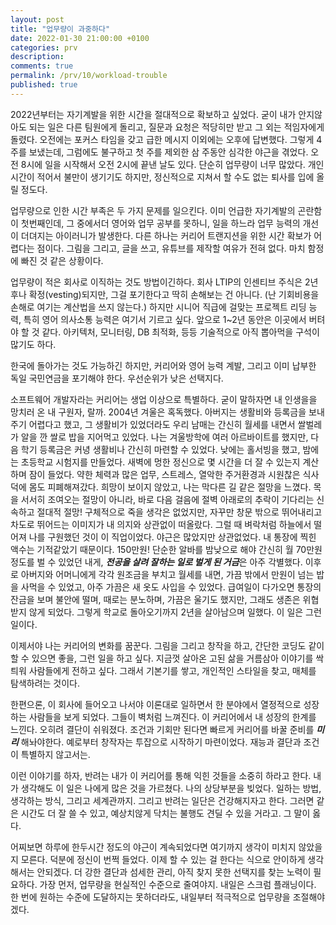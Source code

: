 ```yaml
---
layout: post
title: "업무량이 과중하다"
date: 2022-01-30 21:00:00 +0100
categories: prv
description: 
comments: true
permalink: /prv/10/workload-trouble
published: true
---
```


2022년부터는 자기계발을 위한 시간을 절대적으로 확보하고 싶었다. 굳이 내가 안지않아도 되는 일은 다른 팀원에게 돌리고, 질문과 요청은 적당히만 받고 그 외는 적임자에게 돌렸다. 오전에는 포커스 타임을 갖고 급한 메시지 이외에는 오후에 답변했다. 그렇게 4주를 보냈는데, 그럼에도 불구하고 첫 주를 제외한 삼 주동안 심각한 야근을 겪었다. 오전 8시에 일을 시작해서 오전 2시에 끝낸 날도 있다. 단순히 업무량이 너무 많았다. 개인 시간이 적어서 불만이 생기기도 하지만, 정신적으로 지쳐서 할 수도 없는 퇴사를 입에 올릴 정도다.

업무량으로 인한 시간 부족은 두 가지 문제를 일으킨다. 이미 언급한 자기계발의 곤란함이 첫번째인데, 그 중에서더 영어와 업무 공부를 못하니, 일을 하느라 업무 능력의 개선이 더뎌지는 아이러니가 발생한다. 다른 하나는 커리어 트랜지션을 위한 시간 확보가 어렵다는 점이다. 그림을 그리고, 글을 쓰고, 유튜브를 제작할 여유가 전혀 없다. 마치 함정에 빠진 것 같은 상황이다.

업무량이 적은 회사로 이직하는 것도 방법이긴하다. 회사 LTIP의 인센티브 주식은 2년 후나 확정(vesting)되지만, 그걸 포기한다고 딱히 손해보는 건 아니다. (난 기회비용을 손해로 여기는 계산법을 쓰지 않는다.) 하지만 시니어 직급에 걸맞는 프로젝트 리딩 능력, 특히 영어 의사소통 능력은 여기서 기르고 싶다. 앞으로 1~2년 동안은 이곳에서 버텨야 할 것 같다. 아키텍처, 모니터링, DB 최적화, 등등 기술적으로 아직 뽑아먹을 구석이 많기도 하다.

한국에 돌아가는 것도 가능하긴 하지만, 커리어와 영어 능력 계발, 그리고 이미 납부한 독일 국민연금을 포기해야 한다. 우선순위가 낮은 선택지다.

소프트웨어 개발자라는 커리어는 생업 이상으로 특별하다. 굳이 말하자면 내 인생을을 망치러 온 내 구원자, 랄까. 2004년 겨울은 혹독했다. 아버지는 생활비와 등록금을 보내주기 어렵다고 했고, 그 생활비가 있었더라도 우리 남매는 간신히 월세를 내면서 쌀벌레가 알을 깐 쌀로 밥을 지어먹고 있었다. 나는 겨울방학에 여러 아르바이트를 했지만, 다음 학기 등록금은 커녕 생활비나 간신히 마련할 수 있었다. 낮에는 홀서빙을 했고, 밤에는 초등학교 시험지를 만들었다. 새벽에 멍한 정신으로 몇 시간을 더 잘 수 있는지 계산하며 잠이 들었다. 약한 체력과 많은 업무, 스트레스, 열악한 주거환경과 시원찮은 식사 덕에 몸도 피폐해져갔다. 희망이 보이지 않았고, 나는 막다른 길 같은 절망을 느꼈다. 목을 서서히 조여오는 절망이 아니라, 바로 다음 걸음에 절벽 아래로의 추락이 기다리는 신속하고 절대적 절망! 구체적으로 죽을 생각은 없었지만, 자꾸만 창문 밖으로 뛰어내리고 차도로 뛰어드는 이미지가 내 의지와 상관없이 떠올랐다. 그럴 때 벼락처럼 하늘에서 떨어져 나를 구원했던 것이 이 직업이었다. 야근은 많았지만 상관없었다. 내 통장에 찍힌 액수는 기적같았기 때문이다. 150만원! 단순한 알바를 밤낮으로 해야 간신히 월 70만원 정도를 벌 수 있었던 내게, ***전공을 살려 잘하는 일로 벌게 된 거금***은 아주 각별했다. 이후로 아버지와 어머니에게 각각 원조금을 부치고 월세를 내면, 가끔 밖에서 만원이 넘는 밥을 사먹을 수 있었고, 아주 가끔은 새 옷도 사입을 수 있었다. 급여일이 다가오면 통장의 잔금을 보며 불안에 떨며, 때로는 분노하며, 가끔은 울기도 했지만, 그래도 생존은 위협받지 않게 되었다. 그렇게 학교로 돌아오기까지 2년을 살아남으며 일했다. 이 일은 그런 일이다.

이제서야 나는 커리어의 변화를 꿈꾼다. 그림을 그리고 창작을 하고, 간단한 코딩도 같이 할 수 있으면 좋을, 그런 일을 하고 싶다. 지금껏 살아온 고된 삶을 거름삼아 이야기를 싹틔워 사람들에게 전하고 싶다. 그래서 기본기를 쌓고, 개인적인 스타일을 찾고, 매체를 탐색하려는 것이다.

한편으론, 이 회사에 들어오고 나서야 이론대로 일하면서 한 분야에서 열정적으로 성장하는 사람들을 보게 되었다. 그들이 벽처럼 느껴진다. 이 커리어에서 내 성장의 한계를 느낀다. 오히려 결단이 쉬워졌다. 조건과 기회만 된다면 빠르게 커리어를 바꿀 준비를 ***미리*** 해놔야한다. 예로부터 창작자는 투잡으로 시작하기 마련이었다. 재능과 결단과 조건이 특별하지 않고서는.

이런 이야기를 하자, 반려는 내가 이 커리어를 통해 익힌 것들을 소중히 하라고 한다. 내가 생각해도 이 일은 나에게 많은 것을 가르쳤다. 나의 상당부분을 빚었다. 일하는 방법, 생각하는 방식, 그리고 세계관까지. 그리고 반려는 일단은 건강해지자고 한다. 그러면 같은 시간도 더 잘 쓸 수 있고, 예상치않게 닥치는 불행도 견딜 수 있을 거라고. 그 말이 옳다.

어찌보면 하루에 한두시간 정도의 야근이 계속되었다면 여기까지 생각이 미치지 않았을지 모른다. 덕분에 정신이 번쩍 들었다. 이제 할 수 있는 걸 한다는 식으로 안이하게 생각해서는 안되겠다. 더 강한 결단과 섬세한 관리, 아직 찾지 못한 선택지를 찾는 노력이 필요하다. 가장 먼저, 업무량을 현실적인 수준으로 줄여야지. 내일은 스크럼 플래닝이다. 한 번에 원하는 수준에 도달하지는 못하더라도, 내일부터 적극적으로 업무량을 조절해야겠다.
